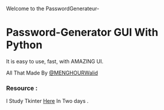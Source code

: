 Welcome to the PasswordGenerateur-
# Password-Generator GUI With Python
It is easy to use, fast, with AMAZING UI.

All That Made By [@MENGHOURWalid](https://twitter.com/MenghourWalid)



### Resource : 
I Study Tkinter [Here](https://docs.python.org/3/library/tkinter.html) In Two days .
